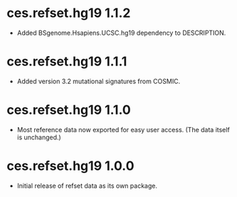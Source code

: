 # ces.refset.hg19 1.1.2
* Added BSgenome.Hsapiens.UCSC.hg19 dependency to DESCRIPTION.

# ces.refset.hg19 1.1.1
* Added version 3.2 mutational signatures from COSMIC.

# ces.refset.hg19 1.1.0
* Most reference data now exported for easy user access. (The data itself is unchanged.)


# ces.refset.hg19 1.0.0
* Initial release of refset data as its own package.

